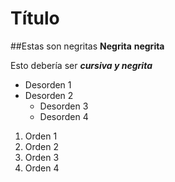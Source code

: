 # Título


##Estas son negritas
__Negrita__
**negrita**

Esto debería ser __*cursiva y negrita*__

* Desorden 1
* Desorden 2
  * Desorden 3
  * Desorden 4


1. Orden 1
1. Orden 2
  1. Orden 3
  1. Orden 4
